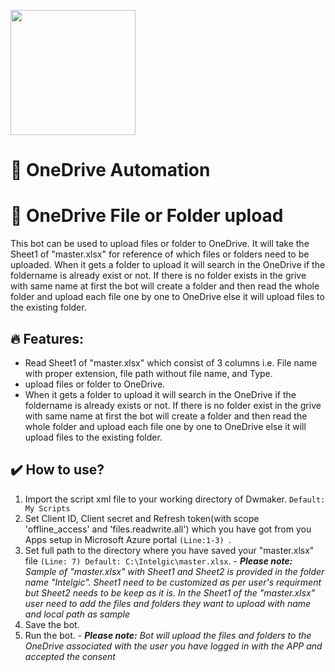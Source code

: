 [<img src="https://www.intelgic.com/static/img/intelgic.png" width="200">](https://www.intelgic.com/ "Powered By Intelgic")
  

 📧 OneDrive Automation
====================================

# :sparkler: OneDrive File or Folder upload
This bot can be used to upload files or folder to OneDrive. It will take the Sheet1 of "master.xlsx" for reference of which files or folders need to be uploaded. When it gets a folder to upload it will search in the OneDrive if the foldername is already exist or not. If there is no folder exists in the grive with same name at first the bot will create a folder and then read the whole folder and upload each file one by one to OneDrive else it will upload files to the existing folder.

## 🔥 Features:
- Read Sheet1 of "master.xlsx" which consist of 3 columns i.e. File name with proper extension, file path without file name, and Type. 
- upload files or folder to OneDrive.
- When it gets a folder to upload it will search in the OneDrive if the foldername is already exists or not. If there is no folder exist in the grive with same name at first the bot will create a folder and then read the whole folder and upload each file one by one to OneDrive else it will upload files to the existing folder.
## :heavy_check_mark: How to use?
1. Import the script xml file to your working directory of Dwmaker. `Default: My Scripts`
2. Set Client ID, Client secret and Refresh token(with scope 'offline_access' and 'files.readwrite.all') which you have got from you Apps setup in Microsoft Azure portal  `(Line:1-3) `.
3. Set full path to the directory where you have saved your "master.xlsx" file `(Line: 7) Default: C:\Intelgic\master.xlsx`.
        - ***Please note:*** *Sample of "master.xlsx" with Sheet1 and Sheet2 is provided in the folder name "Intelgic". Sheet1 need to be customized as per user's requirment but Sheet2 needs to be keep as it is. In the Sheet1 of the "master.xlsx" user need to add the files and folders they want to upload with name and local path as sample*
4. Save the bot.
5. Run the bot.
        - ***Please note:*** *Bot will upload the files and folders to the OneDrive associated with the user you have logged in with the APP and accepted the consent*